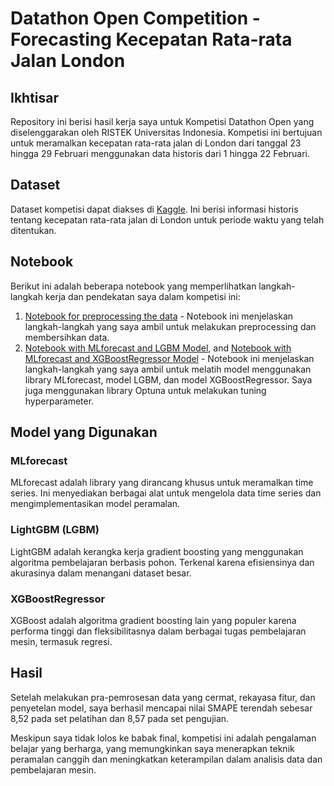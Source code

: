 # Datathon Open Competition - Forecasting Kecepatan Rata-rata Jalan London

## Ikhtisar

Repository ini berisi hasil kerja saya untuk Kompetisi Datathon Open yang diselenggarakan oleh RISTEK Universitas Indonesia. Kompetisi ini bertujuan untuk meramalkan kecepatan rata-rata jalan di London dari tanggal 23 hingga 29 Februari menggunakan data historis dari 1 hingga 22 Februari.

## Dataset

Dataset kompetisi dapat diakses di [Kaggle](https://www.kaggle.com/link-dataset-di-sini). Ini berisi informasi historis tentang kecepatan rata-rata jalan di London untuk periode waktu yang telah ditentukan.

## Notebook

Berikut ini adalah beberapa notebook yang memperlihatkan langkah-langkah kerja dan pendekatan saya dalam kompetisi ini:

1. [Notebook for preprocessing the data](https://github.com/alifrachmat2002/datathon-ristek/blob/ead0edccdc00f1a8f88814767787ccfadd1d2aab/Datathon%20-%20Preprocessing%20Code.ipynb) - Notebook ini menjelaskan langkah-langkah yang saya ambil untuk melakukan preprocessing dan membersihkan data.
2. [Notebook with MLforecast and LGBM Model](https://github.com/alifrachmat2002/datathon-ristek/blob/754418e8905aef373d6120f685f3f2c05bba2010/Datathon%20-%20LightGBM.ipynb), and [Notebook with MLforecast and XGBoostRegressor Model](https://github.com/your-username/your-repo-name/blob/main/notebooks/datathon_notebook.ipynb) -  Notebook ini menjelaskan langkah-langkah yang saya ambil untuk melatih model menggunakan library MLforecast, model LGBM, dan model XGBoostRegressor. Saya juga menggunakan library Optuna untuk melakukan tuning hyperparameter.

## Model yang Digunakan

### MLforecast

MLforecast adalah library yang dirancang khusus untuk meramalkan time series. Ini menyediakan berbagai alat untuk mengelola data time series dan mengimplementasikan model peramalan.

### LightGBM (LGBM)

LightGBM adalah kerangka kerja gradient boosting yang menggunakan algoritma pembelajaran berbasis pohon. Terkenal karena efisiensinya dan akurasinya dalam menangani dataset besar.

### XGBoostRegressor

XGBoost adalah algoritma gradient boosting lain yang populer karena performa tinggi dan fleksibilitasnya dalam berbagai tugas pembelajaran mesin, termasuk regresi.

## Hasil

Setelah melakukan pra-pemrosesan data yang cermat, rekayasa fitur, dan penyetelan model, saya berhasil mencapai nilai SMAPE terendah sebesar 8,52 pada set pelatihan dan 8,57 pada set pengujian.

Meskipun saya tidak lolos ke babak final, kompetisi ini adalah pengalaman belajar yang berharga, yang memungkinkan saya menerapkan teknik peramalan canggih dan meningkatkan keterampilan dalam analisis data dan pembelajaran mesin.
